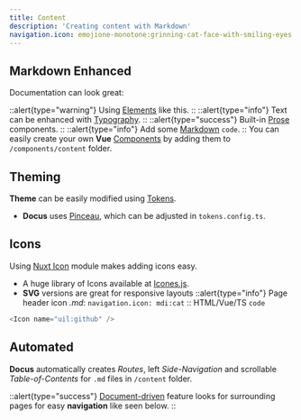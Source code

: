 ```yaml
---
title: Content
description: 'Creating content with Markdown'
navigation.icon: emojione-monotone:grinning-cat-face-with-smiling-eyes
---
```


## Markdown Enhanced
Documentation can look great:

::alert{type="warning"}
 Using [Elements](https://elements.nuxt.space/globals/alert) like this.
::
::alert{type="info"}
 Text can be enhanced with [Typography](https://typography.nuxt.space/).
::
::alert{type="success"}
 Built-in [Prose](https://content.nuxtjs.org/api/components/prose/) components.
::
::alert{type="info"}
 Add some [Markdown](https://content.nuxtjs.org/guide/writing/mdc) `code`.
::
You can easily create your own **Vue** [Components](https://content.nuxtjs.org/guide/writing/vue-component) by adding them to `/components/content` folder.

## Theming

**Theme** can be easily modified using [Tokens](https://nuxt-themes-tokens.netlify.app/).
- **Docus** uses [Pinceau](https://pinceau.dev/), which can be adjusted in `tokens.config.ts`.

## Icons
Using [Nuxt Icon](https://github.com/nuxt-modules/icon) module makes adding icons easy.
- A huge library of Icons available at [Icones.js](https://icones.js.org/collection/all).
- **SVG** versions are great for responsive layouts
::alert{type="info"}
 Page header icon _.md_: `navigation.icon: mdi:cat`
::
HTML/Vue/TS `code`
```ts
<Icon name="uil:github" />
```

## Automated
**Docus** automatically creates _Routes_, left _Side-Navigation_ and scrollable _Table-of-Contents_ for `.md` files in `/content` folder.

::alert{type="success"}
[Document-driven](https://content.nuxtjs.org/guide/writing/document-driven) feature looks for surrounding pages for easy **navigation** like seen below.
::